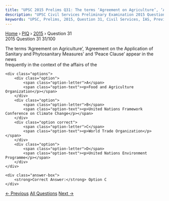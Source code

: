 ```yaml
---
title: "UPSC 2015 Prelims Q31: The terms ‘Agreement on Agriculture’, ‘Agreement on the Appl..."
description: "UPSC Civil Services Preliminary Examination 2015 Question 31 with options and answer"
keywords: "UPSC, Prelims, 2015, Question 31, Civil Services, IAS, Previous Year Questions"
---
```


<nav class="breadcrumb">
    <a href="../../">Home</a>
    <span>›</span>
    <a href="../">PIQ</a>
    <span>›</span>
    <a href="./">2015</a>
    <span>›</span>
    <span>Question 31</span>
</nav>

<div class="question-header">
    <div class="question-meta">
        <span class="year-badge">2015</span>
        <span class="question-number">Question 31</span>
        <span class="progress">31/100</span>
    </div>
    <div class="progress-bar">
        <div class="progress-fill" style="width: 31.0%"></div>
    </div>
</div>

<div class="question-content">
    <div class="question-text">
        <p>The terms ‘Agreement on Agriculture’, ‘Agreement on the Application of<br />
Sanitary and Phytosanitary Measures’ and ‘Peace Clause’ appear in the news<br />
frequently in the context of the affairs of the</p>
    </div>
    
    <div class="options">
        <div class="option">
            <span class="option-letter">A</span>
            <span class="option-text"><p>Food and Agriculture Organization</p></span>
        </div>
        <div class="option">
            <span class="option-letter">B</span>
            <span class="option-text"><p>United Nations Framework Conference on Climate Change</p></span>
        </div>
        <div class="option correct">
            <span class="option-letter">C</span>
            <span class="option-text"><p>World Trade Organization</p></span>
        </div>
        <div class="option">
            <span class="option-letter">D</span>
            <span class="option-text"><p>United Nations Environment Programme</p></span>
        </div>
    </div>

    <div class="answer-box">
        <strong>Correct Answer:</strong> Option C
    </div>
</div>

<div class="question-nav">
    <a href="../q030-in-the-context-of-modem-scientific-research-consid/" class="nav-btn prev">← Previous</a>
    <a href="../" class="nav-btn center">All Questions</a>
    <a href="../q032-with-reference-to-near-field-communication-nfc-tec/" class="nav-btn next">Next →</a>
</div>
